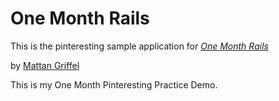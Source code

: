 # One Month Rails

This is the pinteresting sample application for
[*One Month Rails*](http://onemonthrails.com)

by [Mattan Griffel](http://mattangriffel.com)

This is my One Month Pinteresting Practice Demo.
